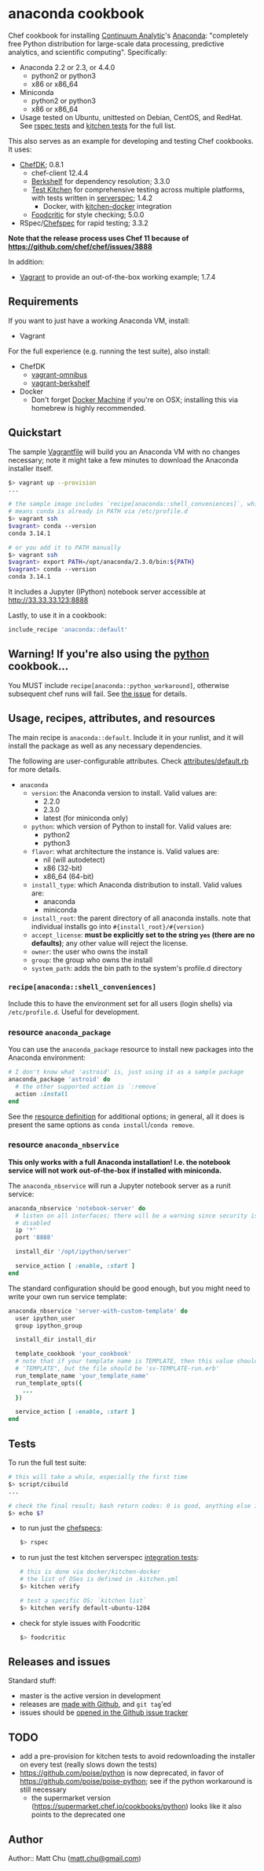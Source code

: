 # anaconda cookbook

Chef cookbook for installing [Continuum Analytic](http://continuum.io/)'s
[Anaconda](https://store.continuum.io/cshop/anaconda/): "completely free Python
distribution for large-scale data processing, predictive analytics, and
scientific computing". Specifically:

- Anaconda 2.2 or 2.3, or 4.4.0
  - python2 or python3
  - x86 or x86_64
- Miniconda
  - python2 or python3
  - x86 or x86_64
- Usage tested on Ubuntu, unittested on Debian, CentOS, and RedHat. See [rspec
  tests](spec/default_spec.rb#L100) and [kitchen tests](.kitchen.yml#L16) for
  the full list.

This also serves as an example for developing and testing Chef cookbooks. It
uses:

- [ChefDK](https://downloads.chef.io/chef-dk/); 0.8.1
  - chef-client 12.4.4
  - [Berkshelf](http://berkshelf.com) for dependency resolution; 3.3.0
  - [Test Kitchen](https://github.com/test-kitchen/test-kitchen) for
    comprehensive testing across multiple platforms, with tests written in
    [serverspec](http://serverspec.org); 1.4.2
    - Docker, with
      [kitchen-docker](https://github.com/portertech/kitchen-docker)
      integration
  - [Foodcritic](http://acrmp.github.io/foodcritic/) for style checking; 5.0.0
- RSpec/[Chefspec](https://github.com/sethvargo/chefspec) for rapid testing;
  3.3.2

**Note that the release process uses Chef 11 because of <https://github.com/chef/chef/issues/3888>**

In addition:

- [Vagrant](https://www.vagrantup.com) to provide an out-of-the-box working
  example; 1.7.4

## Requirements

If you want to just have a working Anaconda VM, install:

- Vagrant

For the full experience (e.g. running the test suite), also install:

- ChefDK
  - [vagrant-omnibus](https://github.com/schisamo/vagrant-omnibus)
  - [vagrant-berkshelf](https://github.com/berkshelf/vagrant-berkshelf)
- Docker
  - Don't forget [Docker Machine](https://docs.docker.com/machine/) if you're
    on OSX; installing this via homebrew is highly recommended.

## Quickstart

The sample [Vagrantfile](Vagrantfile) will build you an Anaconda VM with no
changes necessary; note it might take a few minutes to download the Anaconda
installer itself.

  ```bash
  $> vagrant up --provision
  ...

  # the sample image includes `recipe[anaconda::shell_conveniences]`, which
  # means conda is already in PATH via /etc/profile.d
  $> vagrant ssh
  $vagrant> conda --version
  conda 3.14.1

  # or you add it to PATH manually
  $> vagrant ssh
  $vagrant> export PATH=/opt/anaconda/2.3.0/bin:${PATH}
  $vagrant> conda --version
  conda 3.14.1
  ```

It includes a Jupyter (IPython) notebook server accessible at <http://33.33.33.123:8888>

Lastly, to use it in a cookbook:

  ```ruby
  include_recipe 'anaconda::default'
  ```

## Warning! If you're also using the [python](https://github.com/poise/python) cookbook...

You MUST include `recipe[anaconda::python_workaround]`, otherwise subsequent
chef runs will fail. See [the
issue](https://github.com/thmttch/chef-continuum-anaconda/issues/12) for
details.

## Usage, recipes, attributes, and resources

The main recipe is `anaconda::default`. Include it in your runlist, and it will
install the package as well as any necessary dependencies.

The following are user-configurable attributes. Check
[attributes/default.rb](attributes/default.rb) for more details.

- `anaconda`
  - `version`: the Anaconda version to install. Valid values are:
    - 2.2.0
    - 2.3.0
    - latest (for miniconda only)
  - `python`: which version of Python to install for. Valid values are:
    - python2
    - python3
  - `flavor`: what architecture the instance is. Valid values are:
    - nil (will autodetect)
    - x86 (32-bit)
    - x86_64 (64-bit)
  - `install_type`: which Anaconda distribution to install. Valid values are:
    - anaconda
    - miniconda
  - `install_root`: the parent directory of all anaconda installs. note that
    individual installs go into `#{install_root}/#{version}`
  - `accept_license`: **must be explicitly set to the string `yes` (there are
    no defaults)**; any other value will reject the license.
  - `owner`: the user who owns the install
  - `group`: the group who owns the install
  - `system_path`: adds the bin path to the system's profile.d directory

### `recipe[anaconda::shell_conveniences]`

Include this to have the environment set for all users (login shells) via
`/etc/profile.d`. Useful for development.

### resource `anaconda_package`

You can use the `anaconda_package` resource to install new packages into the
Anaconda environment:

  ```ruby
  # I don't know what 'astroid' is, just using it as a sample package
  anaconda_package 'astroid' do
    # the other supported action is `:remove`
    action :install
  end
  ```

See the [resource definition](resources/package.rb) for additional options; in
general, all it does is present the same options as `conda install`/`conda
remove`.

### resource `anaconda_nbservice`

**This only works with a full Anaconda installation! I.e. the notebook service
will not work out-of-the-box if installed with miniconda.**

The `anaconda_nbservice` will run a Jupyter notebook server as a runit service:

  ```ruby
  anaconda_nbservice 'notebook-server' do
    # listen on all interfaces; there will be a warning since security is
    # disabled
    ip '*'
    port '8888'

    install_dir '/opt/ipython/server'

    service_action [ :enable, :start ]
  end
  ```

The standard configuration should be good enough, but you might need to write
your own run service template:

  ```ruby
  anaconda_nbservice 'server-with-custom-template' do
    user ipython_user
    group ipython_group

    install_dir install_dir

    template_cookbook 'your_cookbook'
    # note that if your template name is TEMPLATE, then this value should be
    # 'TEMPLATE", but the file should be 'sv-TEMPLATE-run.erb'
    run_template_name 'your_template_name'
    run_template_opts({
      ...
    })

    service_action [ :enable, :start ]
  end
  ```

## Tests

To run the full test suite:

  ```bash
  # this will take a while, especially the first time
  $> script/cibuild
  ...

  # check the final result; bash return codes: 0 is good, anything else is not
  $> echo $?
  ```

- to run just the [chefspecs](spec/default_spec.rb):

  ```bash
  $> rspec
  ```

- to run just the test kitchen serverspec [integration
  tests](test/integration/default/serverspec/default_spec.rb):

  ```bash
  # this is done via docker/kitchen-docker
  # the list of OSes is defined in .kitchen.yml
  $> kitchen verify

  # test a specific OS; `kitchen list`
  $> kitchen verify default-ubuntu-1204
  ```

- check for style issues with Foodcritic

  ```bash
  $> foodcritic
  ```

## Releases and issues

Standard stuff:

- master is the active version in development
- releases are [made with
  Github](https://github.com/thmttch/chef-continuum-anaconda/releases), and
  `git tag`'ed
- issues should be [opened in the Github issue
  tracker](https://github.com/thmttch/chef-continuum-anaconda/issues)

## TODO

- add a pre-provision for kitchen tests to avoid redownloading the installer on
  every test (really slows down the tests)
- https://github.com/poise/python is now deprecated, in favor of
  https://github.com/poise/poise-python; see if the python workaround is still
  necessary
  - the supermarket version (https://supermarket.chef.io/cookbooks/python)
    looks like it also points to the deprecated one

## Author

Author:: Matt Chu (matt.chu@gmail.com)
